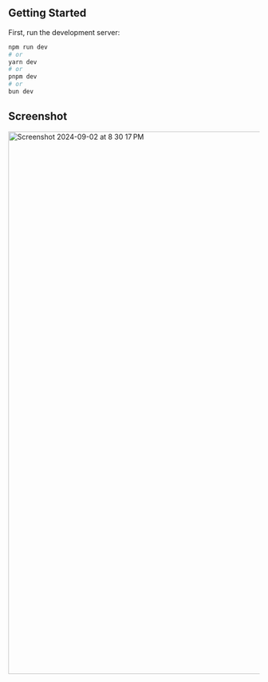 ## Getting Started

First, run the development server:

```bash
npm run dev
# or
yarn dev
# or
pnpm dev
# or
bun dev
```

## Screenshot

<img width="1087" alt="Screenshot 2024-09-02 at 8 30 17 PM" src="https://github.com/user-attachments/assets/4bb54a34-fd9e-46e3-8759-7c0536cb8ea7">
